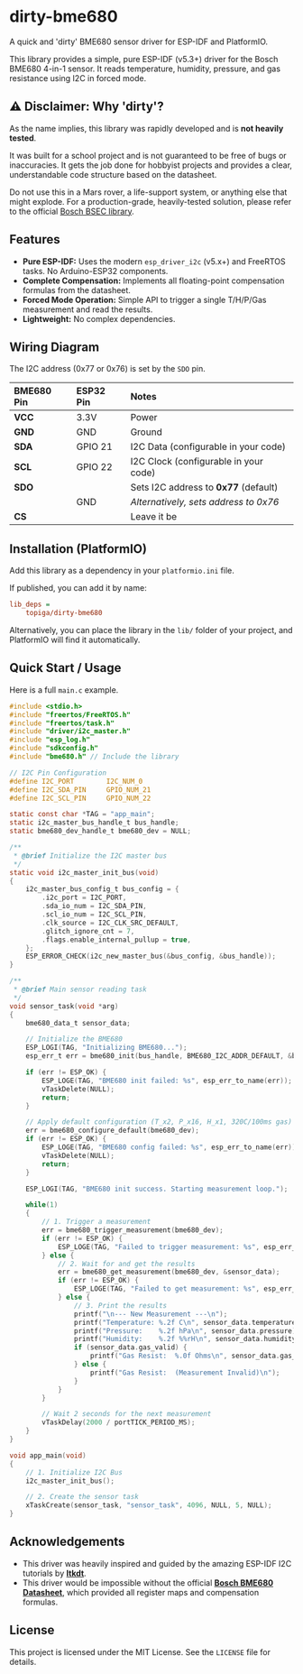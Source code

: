 # dirty-bme680

A quick and 'dirty' BME680 sensor driver for ESP-IDF and PlatformIO.

This library provides a simple, pure ESP-IDF (v5.3+) driver for the Bosch BME680 4-in-1 sensor. It reads temperature, humidity, pressure, and gas resistance using I2C in forced mode.

## ⚠️ Disclaimer: Why 'dirty'?

As the name implies, this library was rapidly developed and is **not heavily tested**.

It was built for a school project and is not guaranteed to be free of bugs or inaccuracies. It gets the job done for hobbyist projects and provides a clear, understandable code structure based on the datasheet.

Do not use this in a Mars rover, a life-support system, or anything else that might explode. For a production-grade, heavily-tested solution, please refer to the official [Bosch BSEC library](https://github.com/boschsensortec/BSEC-Arduino-library).

## Features

* **Pure ESP-IDF:** Uses the modern `esp_driver_i2c` (v5.x+) and FreeRTOS tasks. No Arduino-ESP32 components.
* **Complete Compensation:** Implements all floating-point compensation formulas from the datasheet.
* **Forced Mode Operation:** Simple API to trigger a single T/H/P/Gas measurement and read the results.
* **Lightweight:** No complex dependencies.

## Wiring Diagram

The I2C address (0x77 or 0x76) is set by the `SDO` pin.

| BME680 Pin | ESP32 Pin | Notes |
| :--- | :--- | :--- |
| **VCC** | 3.3V | Power |
| **GND** | GND | Ground |
| **SDA** | GPIO 21 | I2C Data (configurable in your code) |
| **SCL** | GPIO 22 | I2C Clock (configurable in your code) |
| **SDO** |  | Sets I2C address to **0x77** (default) |
| | GND | *Alternatively, sets address to 0x76* |
| **CS** |  | Leave it be |

## Installation (PlatformIO)

Add this library as a dependency in your `platformio.ini` file.

If published, you can add it by name:
```ini
lib_deps =
    topiga/dirty-bme680
```

Alternatively, you can place the library in the `lib/` folder of your project, and PlatformIO will find it automatically.

## Quick Start / Usage

Here is a full `main.c` example.

```c
#include <stdio.h>
#include "freertos/FreeRTOS.h"
#include "freertos/task.h"
#include "driver/i2c_master.h"
#include "esp_log.h"
#include "sdkconfig.h"
#include "bme680.h" // Include the library

// I2C Pin Configuration
#define I2C_PORT        I2C_NUM_0
#define I2C_SDA_PIN     GPIO_NUM_21
#define I2C_SCL_PIN     GPIO_NUM_22

static const char *TAG = "app_main";
static i2c_master_bus_handle_t bus_handle;
static bme680_dev_handle_t bme680_dev = NULL;

/**
 * @brief Initialize the I2C master bus
 */
static void i2c_master_init_bus(void)
{
    i2c_master_bus_config_t bus_config = {
        .i2c_port = I2C_PORT,
        .sda_io_num = I2C_SDA_PIN,
        .scl_io_num = I2C_SCL_PIN,
        .clk_source = I2C_CLK_SRC_DEFAULT,
        .glitch_ignore_cnt = 7,
        .flags.enable_internal_pullup = true,
    };
    ESP_ERROR_CHECK(i2c_new_master_bus(&bus_config, &bus_handle));
}

/**
 * @brief Main sensor reading task
 */
void sensor_task(void *arg)
{
    bme680_data_t sensor_data;

    // Initialize the BME680
    ESP_LOGI(TAG, "Initializing BME680...");
    esp_err_t err = bme680_init(bus_handle, BME680_I2C_ADDR_DEFAULT, &bme680_dev);

    if (err != ESP_OK) {
        ESP_LOGE(TAG, "BME680 init failed: %s", esp_err_to_name(err));
        vTaskDelete(NULL);
        return;
    }

    // Apply default configuration (T_x2, P_x16, H_x1, 320C/100ms gas)
    err = bme680_configure_default(bme680_dev);
    if (err != ESP_OK) {
        ESP_LOGE(TAG, "BME680 config failed: %s", esp_err_to_name(err));
        vTaskDelete(NULL);
        return;
    }

    ESP_LOGI(TAG, "BME680 init success. Starting measurement loop.");

    while(1)
    {
        // 1. Trigger a measurement
        err = bme680_trigger_measurement(bme680_dev);
        if (err != ESP_OK) {
            ESP_LOGE(TAG, "Failed to trigger measurement: %s", esp_err_to_name(err));
        } else {
            // 2. Wait for and get the results
            err = bme680_get_measurement(bme680_dev, &sensor_data);
            if (err != ESP_OK) {
                ESP_LOGE(TAG, "Failed to get measurement: %s", esp_err_to_name(err));
            } else {
                // 3. Print the results
                printf("\n--- New Measurement ---\n");
                printf("Temperature: %.2f C\n", sensor_data.temperature);
                printf("Pressure:    %.2f hPa\n", sensor_data.pressure);
                printf("Humidity:    %.2f %%rH\n", sensor_data.humidity);
                if (sensor_data.gas_valid) {
                    printf("Gas Resist:  %.0f Ohms\n", sensor_data.gas_resistance);
                } else {
                    printf("Gas Resist:  (Measurement Invalid)\n");
                }
            }
        }

        // Wait 2 seconds for the next measurement
        vTaskDelay(2000 / portTICK_PERIOD_MS);
    }
}

void app_main(void)
{
    // 1. Initialize I2C Bus
    i2c_master_init_bus();

    // 2. Create the sensor task
    xTaskCreate(sensor_task, "sensor_task", 4096, NULL, 5, NULL);
}
```

## Acknowledgements

* This driver was heavily inspired and guided by the amazing ESP-IDF I2C tutorials by [**ltkdt**](https://github.com/ltkdt).
* This driver would be impossible without the official [**Bosch BME680 Datasheet**](https://www.bosch-sensortec.com/media/boschsensortec/downloads/datasheets/bst-bme680-ds001.pdf), which provided all register maps and compensation formulas.

## License

This project is licensed under the MIT License. See the `LICENSE` file for details.
